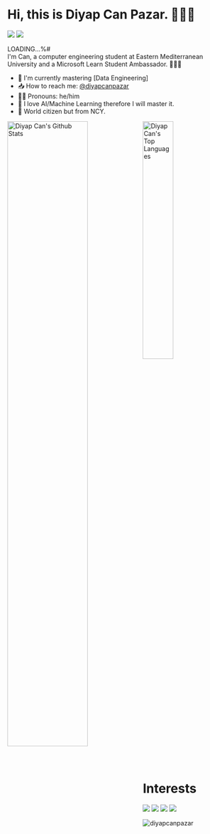 # Hi, this is Diyap Can Pazar. 🙋🏻‍♂️

[![](https://img.shields.io/badge/linkedin-%230077B5.svg?&style=for-the-badge&logo=linkedin&logoColor=white)](https://www.linkedin.com/in/diyapcanpazar/)
[![](https://img.shields.io/badge/twitter-%231DA1F2.svg?&style=for-the-badge&logo=twitter&logoColor=white)](https://www.twitter.com/PazarDiyapCan)

LOADING...%#
<br>
I'm Can, a computer engineering student at Eastern Mediterranean University and a Microsoft Learn Student Ambassador. 👨🏻‍🔬

- 🐍 I'm currently mastering [Data Engineering]
- 📥 How to reach me: [@diyapcanpazar](https://www.linkedin.com/in/diyapcanpazar/)
- 🧔🏻 Pronouns: he/him
- 🤖 I love AI/Machine Learning therefore I will master it.
- 👾 World citizen but from NCY.
<img align="left" src="https://github-readme-stats.vercel.app/api?username=diyapcanpazar&show_icons=true&title_color=fff&icon_color=79ff97&text_color=efefef&bg_color=24292e" alt="Diyap Can's Github Stats" width="60%">
  
<img src="https://github-readme-stats.vercel.app/api/top-langs/?username=diyapcanpazar&show_icons=true&hide_border=true&theme=radical" width="37%" alt="Diyap Can's Top Languages">

<br>


# Interests
[![](https://img.shields.io/badge/python-cD1?style=for-the-badge&logo=python)]()
[![](https://img.shields.io/badge/java-cD1?style=for-the-badge&logo=java)]()
[![](https://img.shields.io/badge/numpy-cD1?style=for-the-badge&logo=numpy)]()
[![](https://img.shields.io/badge/pandas?style=for-the-badge&logo=pandas)]()
<p align="left"> <img src="https://komarev.com/ghpvc/?username=diyapcanpazar" alt="diyapcanpazar" /> </p>
